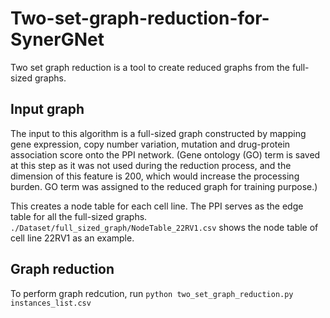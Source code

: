 # Two-set-graph-reduction-for-SynerGNet
Two set graph reduction is a tool to create reduced graphs from the full-sized graphs.
## Input graph
The input to this algorithm is a full-sized graph constructed by mapping gene expression, copy number variation, mutation and drug-protein association score onto the PPI network. (Gene ontology (GO) term is saved at this step as it was not used during the reduction process, and the dimension of this feature is 200, which would increase the processing burden. GO term was assigned to the reduced graph for training purpose.) 

This creates a node table for each cell line. The PPI serves as the edge table for all the full-sized graphs. ```./Dataset/full_sized_graph/NodeTable_22RV1.csv``` shows the node table of cell line 22RV1 as an example.
## Graph reduction
To perform graph redcution, run ```python two_set_graph_reduction.py instances_list.csv```



